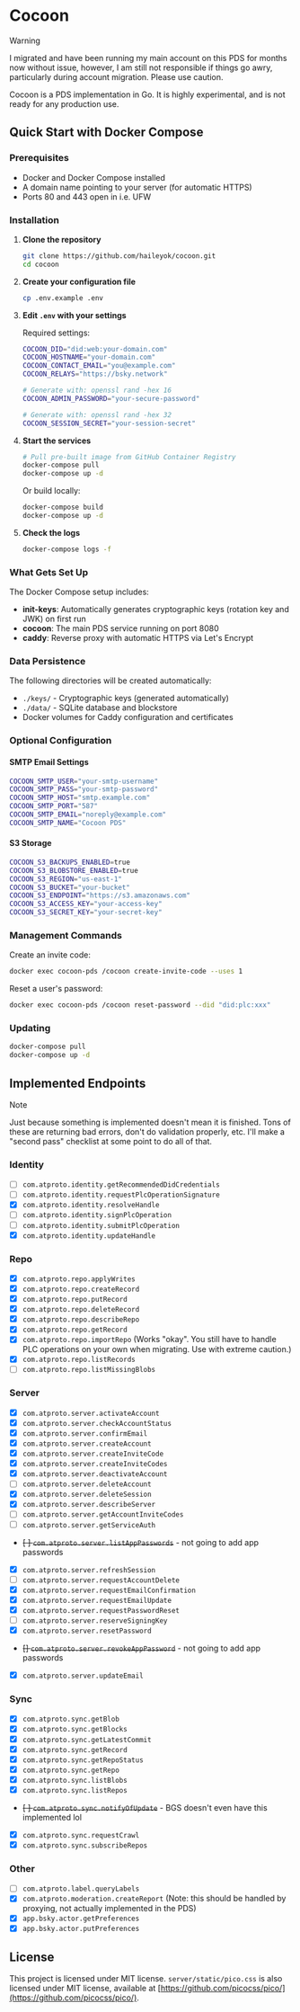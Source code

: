 # Cocoon

> [!WARNING]
I migrated and have been running my main account on this PDS for months now without issue, however, I am still not responsible if things go awry, particularly during account migration. Please use caution.

Cocoon is a PDS implementation in Go. It is highly experimental, and is not ready for any production use.

## Quick Start with Docker Compose

### Prerequisites

- Docker and Docker Compose installed
- A domain name pointing to your server (for automatic HTTPS)
- Ports 80 and 443 open in i.e. UFW

### Installation

1. **Clone the repository**
   ```bash
   git clone https://github.com/haileyok/cocoon.git
   cd cocoon
   ```

2. **Create your configuration file**
   ```bash
   cp .env.example .env
   ```

3. **Edit `.env` with your settings**

   Required settings:
   ```bash
   COCOON_DID="did:web:your-domain.com"
   COCOON_HOSTNAME="your-domain.com"
   COCOON_CONTACT_EMAIL="you@example.com"
   COCOON_RELAYS="https://bsky.network"

   # Generate with: openssl rand -hex 16
   COCOON_ADMIN_PASSWORD="your-secure-password"

   # Generate with: openssl rand -hex 32
   COCOON_SESSION_SECRET="your-session-secret"
   ```

4. **Start the services**
   ```bash
   # Pull pre-built image from GitHub Container Registry
   docker-compose pull
   docker-compose up -d
   ```

   Or build locally:
   ```bash
   docker-compose build
   docker-compose up -d
   ```

5. **Check the logs**
   ```bash
   docker-compose logs -f
   ```

### What Gets Set Up

The Docker Compose setup includes:

- **init-keys**: Automatically generates cryptographic keys (rotation key and JWK) on first run
- **cocoon**: The main PDS service running on port 8080
- **caddy**: Reverse proxy with automatic HTTPS via Let's Encrypt

### Data Persistence

The following directories will be created automatically:

- `./keys/` - Cryptographic keys (generated automatically)
- `./data/` - SQLite database and blockstore
- Docker volumes for Caddy configuration and certificates

### Optional Configuration

#### SMTP Email Settings
```bash
COCOON_SMTP_USER="your-smtp-username"
COCOON_SMTP_PASS="your-smtp-password"
COCOON_SMTP_HOST="smtp.example.com"
COCOON_SMTP_PORT="587"
COCOON_SMTP_EMAIL="noreply@example.com"
COCOON_SMTP_NAME="Cocoon PDS"
```

#### S3 Storage
```bash
COCOON_S3_BACKUPS_ENABLED=true
COCOON_S3_BLOBSTORE_ENABLED=true
COCOON_S3_REGION="us-east-1"
COCOON_S3_BUCKET="your-bucket"
COCOON_S3_ENDPOINT="https://s3.amazonaws.com"
COCOON_S3_ACCESS_KEY="your-access-key"
COCOON_S3_SECRET_KEY="your-secret-key"
```

### Management Commands

Create an invite code:
```bash
docker exec cocoon-pds /cocoon create-invite-code --uses 1
```

Reset a user's password:
```bash
docker exec cocoon-pds /cocoon reset-password --did "did:plc:xxx"
```

### Updating

```bash
docker-compose pull
docker-compose up -d
```

## Implemented Endpoints

> [!NOTE]
Just because something is implemented doesn't mean it is finished. Tons of these are returning bad errors, don't do validation properly, etc. I'll make a "second pass" checklist at some point to do all of that.

### Identity

- [ ] `com.atproto.identity.getRecommendedDidCredentials`
- [ ] `com.atproto.identity.requestPlcOperationSignature`
- [x] `com.atproto.identity.resolveHandle`
- [ ] `com.atproto.identity.signPlcOperation`
- [ ] `com.atproto.identity.submitPlcOperation`
- [x] `com.atproto.identity.updateHandle`

### Repo

- [x] `com.atproto.repo.applyWrites`
- [x] `com.atproto.repo.createRecord`
- [x] `com.atproto.repo.putRecord`
- [x] `com.atproto.repo.deleteRecord`
- [x] `com.atproto.repo.describeRepo`
- [x] `com.atproto.repo.getRecord`
- [x] `com.atproto.repo.importRepo` (Works "okay". You still have to handle PLC operations on your own when migrating. Use with extreme caution.)
- [x] `com.atproto.repo.listRecords`
- [ ] `com.atproto.repo.listMissingBlobs`

### Server

- [x] `com.atproto.server.activateAccount`
- [x] `com.atproto.server.checkAccountStatus`
- [x] `com.atproto.server.confirmEmail`
- [x] `com.atproto.server.createAccount`
- [x] `com.atproto.server.createInviteCode`
- [x] `com.atproto.server.createInviteCodes`
- [x] `com.atproto.server.deactivateAccount`
- [ ] `com.atproto.server.deleteAccount`
- [x] `com.atproto.server.deleteSession`
- [x] `com.atproto.server.describeServer`
- [ ] `com.atproto.server.getAccountInviteCodes`
- [ ] `com.atproto.server.getServiceAuth`
- ~~[ ] `com.atproto.server.listAppPasswords`~~ - not going to add app passwords
- [x] `com.atproto.server.refreshSession`
- [ ] `com.atproto.server.requestAccountDelete`
- [x] `com.atproto.server.requestEmailConfirmation`
- [x] `com.atproto.server.requestEmailUpdate`
- [x] `com.atproto.server.requestPasswordReset`
- [ ] `com.atproto.server.reserveSigningKey`
- [x] `com.atproto.server.resetPassword`
- ~~[] `com.atproto.server.revokeAppPassword`~~ - not going to add app passwords
- [x] `com.atproto.server.updateEmail`

### Sync

- [x] `com.atproto.sync.getBlob`
- [x] `com.atproto.sync.getBlocks`
- [x] `com.atproto.sync.getLatestCommit`
- [x] `com.atproto.sync.getRecord`
- [x] `com.atproto.sync.getRepoStatus`
- [x] `com.atproto.sync.getRepo`
- [x] `com.atproto.sync.listBlobs`
- [x] `com.atproto.sync.listRepos`
- ~~[ ] `com.atproto.sync.notifyOfUpdate`~~ - BGS doesn't even have this implemented lol
- [x] `com.atproto.sync.requestCrawl`
- [x] `com.atproto.sync.subscribeRepos`

### Other

- [ ] `com.atproto.label.queryLabels`
- [x] `com.atproto.moderation.createReport` (Note: this should be handled by proxying, not actually implemented in the PDS)
- [x] `app.bsky.actor.getPreferences`
- [x] `app.bsky.actor.putPreferences`

## License

This project is licensed under MIT license. `server/static/pico.css` is also licensed under MIT license, available at [https://github.com/picocss/pico/](https://github.com/picocss/pico/).
